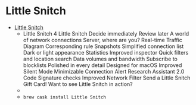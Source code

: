 # Little Snitch
- [Little Snitch](https://www.obdev.at/products/littlesnitch/index.html)
  -  Little Snitch 4 Little Snitch Decide immediately Review later A world of network connections Server, where are you? Real-time Traffic Diagram Corresponding rule Snapshots Simplified connection list Dark or light appearance Statistics Improved inspector Quick filters and location search Data volumes and bandwidth             Subscribe to blocklists             Polished in every detail Designed for macOS Improved Silent Mode Minimizable Connection Alert Research Assistant 2.0 Code Signature checks Improved Network Filter Send a Little Snitch Gift Card! Want to see Little Snitch in action?
  - 
  - `brew cask install Little Snitch`
